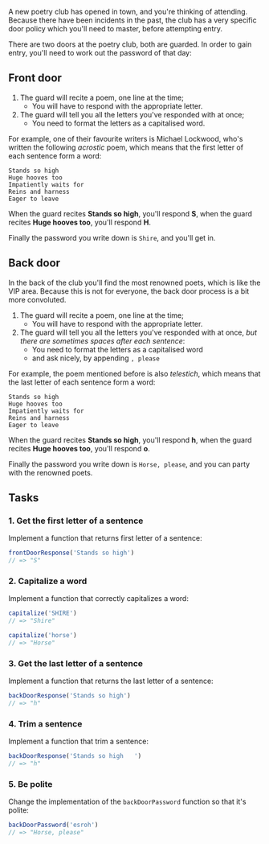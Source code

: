 A new poetry club has opened in town, and you're thinking of attending. Because
there have been incidents in the past, the club has a very specific door policy
which you'll need to master, before attempting entry.

There are two doors at the poetry club, both are guarded. In order to gain
entry, you'll need to work out the password of that day:

## Front door

1. The guard will recite a poem, one line at the time;
   - You will have to respond with the appropriate letter.
2. The guard will tell you all the letters you've responded with at once;
   - You need to format the letters as a capitalised word.

For example, one of their favourite writers is Michael Lockwood, who's written
the following _acrostic_ poem, which means that the first letter of each
sentence form a word:

```text
Stands so high
Huge hooves too
Impatiently waits for
Reins and harness
Eager to leave
```

When the guard recites **Stands so high**, you'll respond **S**, when the guard
recites **Huge hooves too**, you'll respond **H**.

Finally the password you write down is `Shire`, and you'll get in.

## Back door

In the back of the club you'll find the most renowned poets, which is like the
VIP area. Because this is not for everyone, the back door process is a bit more
convoluted.

1. The guard will recite a poem, one line at the time;
   - You will have to respond with the appropriate letter.
2. The guard will tell you all the letters you've responded with at once, _but
   there are sometimes spaces after each sentence_:
   - You need to format the letters as a capitalised word
   - and ask nicely, by appending `, please`

For example, the poem mentioned before is also _telestich_, which means that
the last letter of each sentence form a word:

```text
Stands so high
Huge hooves too
Impatiently waits for
Reins and harness
Eager to leave
```

When the guard recites **Stands so high**, you'll respond **h**, when the guard
recites **Huge hooves too**, you'll respond **o**.

Finally the password you write down is `Horse, please`, and you can party
with the renowned poets.

## Tasks

### 1. Get the first letter of a sentence

Implement a function that returns first letter of a sentence:

```javascript
frontDoorResponse('Stands so high')
// => "S"
```

### 2. Capitalize a word

Implement a function that correctly capitalizes a word:

```javascript
capitalize('SHIRE')
// => "Shire"

capitalize('horse')
// => "Horse"
```

### 3. Get the last letter of a sentence

Implement a function that returns the last letter of a sentence:

```javascript
backDoorResponse('Stands so high')
// => "h"
```

### 4. Trim a sentence

Implement a function that trim a sentence:

```javascript
backDoorResponse('Stands so high   ')
// => "h"
```

### 5. Be polite

Change the implementation of the `backDoorPassword` function so that it's polite:

```javascript
backDoorPassword('esroh')
// => "Horse, please"
```
